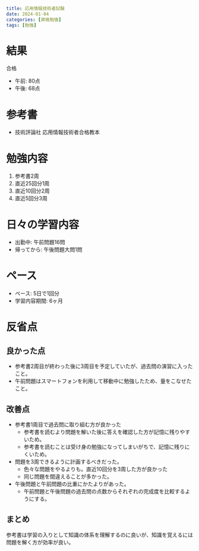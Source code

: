 ```yaml
title: 応用情報技術者試験
date: 2024-01-04
categories: [資格勉強]
tags: [勉強]
```

# 結果
合格
- 午前: 80点
- 午後: 68点

# 参考書
- 技術評論社 応用情報技術者合格教本

# 勉強内容
1. 参考書2周
2. 直近25回分1周
3. 直近10回分2周
3. 直近5回分3周

# 日々の学習内容
- 出勤中: 午前問題16問
- 帰ってから: 午後問題大問1問

# ペース
- ペース: 5日で1回分
- 学習内容期間: 6ヶ月

# 反省点
## 良かった点
- 参考書2周目が終わった後に3周目を予定していたが、過去問の演習に入ったこと。
- 午前問題はスマートフォンを利用して移動中に勉強したため、量をこなせたこと。


## 改善点
- 参考書1周目で過去問に取り組む方が良かった
    - 参考書を読むより問題を解いた後に答えを確認した方が記憶に残りやすいため。
    - 参考書を読むことは受け身の勉強になってしまいがちで、記憶に残りにくいため。
- 問題を3周できるように計画するべきだった。
    - 色々な問題をやるよりも。直近10回分を3周した方が良かった
    - 同じ問題を間違えることが多かった。
- 午後問題と午前問題の比重にかたよりがあった。
    - 午前問題と午後問題の過去問の点数からそれぞれの完成度を比較するようにする。

## まとめ
参考書は学習の入りとして知識の体系を理解するのに良いが、知識を覚えるには問題を解く方が効率が良い。
